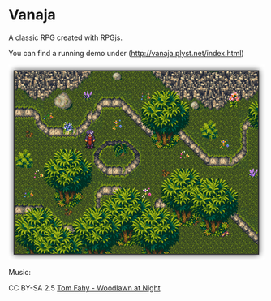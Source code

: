 Vanaja
======

A classic RPG created with RPGjs.

You can find a running demo under (http://vanaja.plyst.net/index.html)

![Screenshot](https://github.com/ni-c/vanaja/raw/master/screen.png)

Music:

CC BY-SA 2.5 [Tom Fahy - Woodlawn at Night](http://www.opsound.org/artist/tomfahy/) 